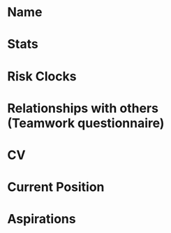 # Name

# Stats

# Risk Clocks

# Relationships with others (Teamwork questionnaire)

# CV

# Current Position

# Aspirations
